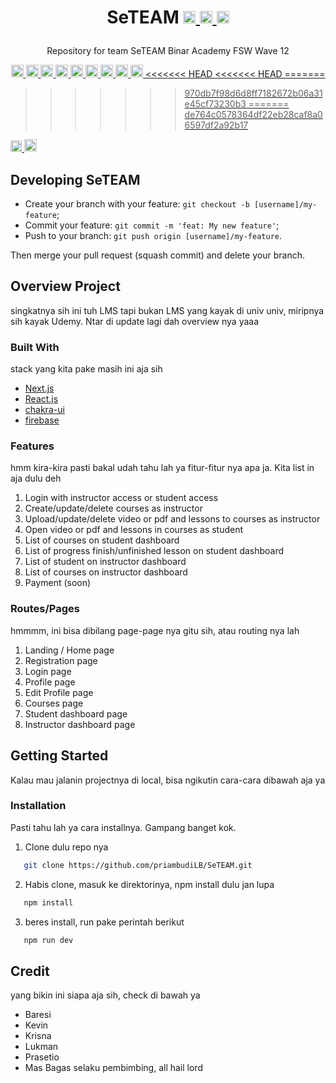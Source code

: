 <h1 align="center">SeTEAM <a href="https://sonarcloud.io/summary/new_code?id=priambudiLB_SeTEAM">


<img height="20px" src="https://sonarcloud.io/api/project_badges/quality_gate?project=priambudiLB_SeTEAM">


<img height="20px" src="https://sonarcloud.io/api/project_badges/measure?project=priambudiLB_SeTEAM&metric=alert_status">

<img height="20px" src="https://sonarcloud.io/api/project_badges/quality_gate?project=priambudiLB_SeTEAM">


</a></h1>
<p align="center">Repository for team SeTEAM Binar Academy FSW Wave 12</p>

<p align="center">

<a href="https://sonarcloud.io/summary/new_code?id=priambudiLB_SeTEAM">

<img height="20px" src="https://sonarcloud.io/api/project_badges/measure?project=priambudiLB_SeTEAM&metric=vulnerabilities">
</a>
<a href="https://sonarcloud.io/summary/new_code?id=priambudiLB_SeTEAM">
<img height="20px" src="https://sonarcloud.io/api/project_badges/measure?project=priambudiLB_SeTEAM&metric=bugs">
</a>
<a href="https://sonarcloud.io/summary/new_code?id=priambudiLB_SeTEAM">
<img height="20px" src="https://sonarcloud.io/api/project_badges/measure?project=priambudiLB_SeTEAM&metric=code_smells">
</a>
<a href="https://sonarcloud.io/summary/new_code?id=priambudiLB_SeTEAM">
<img height="20px" src="https://sonarcloud.io/api/project_badges/measure?project=priambudiLB_SeTEAM&metric=duplicated_lines_density">
</a>
<a href="https://sonarcloud.io/summary/new_code?id=priambudiLB_SeTEAM">
<img height="20px" src="https://sonarcloud.io/api/project_badges/measure?project=priambudiLB_SeTEAM&metric=ncloc">
</a>
<a href="https://sonarcloud.io/summary/new_code?id=priambudiLB_SeTEAM">
<img height="20px" src="https://sonarcloud.io/api/project_badges/measure?project=priambudiLB_SeTEAM&metric=vulnerabilities">

</a>
<a href="https://sonarcloud.io/summary/new_code?id=priambudiLB_SeTEAM">

<img height="20px" src="https://sonarcloud.io/api/project_badges/measure?project=priambudiLB_SeTEAM&metric=code_smells">
</a>
<a href="https://sonarcloud.io/summary/new_code?id=priambudiLB_SeTEAM">
<img height="20px" src="https://sonarcloud.io/api/project_badges/measure?project=priambudiLB_SeTEAM&metric=duplicated_lines_density">
</a>
<a href="https://sonarcloud.io/summary/new_code?id=priambudiLB_SeTEAM">
<img height="20px" src="https://sonarcloud.io/api/project_badges/measure?project=priambudiLB_SeTEAM&metric=ncloc">
</a>
<a href="https://sonarcloud.io/summary/new_code?id=priambudiLB_SeTEAM">
<<<<<<< HEAD
<<<<<<< HEAD
=======

>>>>>>> 970db7f98d6d8ff7182672b06a31e45cf73230b3
=======
>>>>>>> de764c0578364df22eb28caf8a06597df2a92b17
<img height="18px" src="https://sonarcloud.io/api/project_badges/measure?project=priambudiLB_SeTEAM&metric=vulnerabilities">

<img height="20px" src="https://sonarcloud.io/api/project_badges/measure?project=priambudiLB_SeTEAM&metric=vulnerabilities">

</a>

</p>

## Developing SeTEAM

- Create your branch with your feature: `git checkout -b [username]/my-feature`;
- Commit your feature: `git commit -m 'feat: My new feature'`;
- Push to your branch: `git push origin [username]/my-feature`.

Then merge your pull request (squash commit) and delete your branch.

## Overview Project

singkatnya sih ini tuh LMS tapi bukan LMS yang kayak di univ univ, miripnya sih kayak Udemy. Ntar di update lagi dah overview nya yaaa

### Built With

stack yang kita pake masih ini aja sih

- [Next.js](https://nextjs.org/)
- [React.js](https://reactjs.org/)
- [chakra-ui](https://chakra-ui.com/)
- [firebase](https://firebase.com)

### Features

hmm kira-kira pasti bakal udah tahu lah ya fitur-fitur nya apa ja. Kita list in aja dulu deh

1. Login with instructor access or student access
2. Create/update/delete courses as instructor
3. Upload/update/delete video or pdf and lessons to courses as instructor
4. Open video or pdf and lessons in courses as student
5. List of courses on student dashboard
6. List of progress finish/unfinished lesson on student dashboard
7. List of student on instructor dashboard
8. List of courses on instructor dashboard
9. Payment (soon)

### Routes/Pages

hmmmm, ini bisa dibilang page-page nya gitu sih, atau routing nya lah

1. Landing / Home page
2. Registration page
3. Login page
4. Profile page
5. Edit Profile page
6. Courses page
7. Student dashboard page
8. Instructor dashboard page

## Getting Started

Kalau mau jalanin projectnya di local, bisa ngikutin cara-cara dibawah aja ya

### Installation

Pasti tahu lah ya cara installnya. Gampang banget kok.

1. Clone dulu repo nya

```sh
   git clone https://github.com/priambudiLB/SeTEAM.git
```

2. Habis clone, masuk ke direktorinya, npm install dulu jan lupa

```sh
   npm install
```

3. beres install, run pake perintah berikut

```sh
   npm run dev
```

## Credit

yang bikin ini siapa aja sih, check di bawah ya

- Baresi
- Kevin
- Krisna
- Lukman
- Prasetio
- Mas Bagas selaku pembimbing, all hail lord

